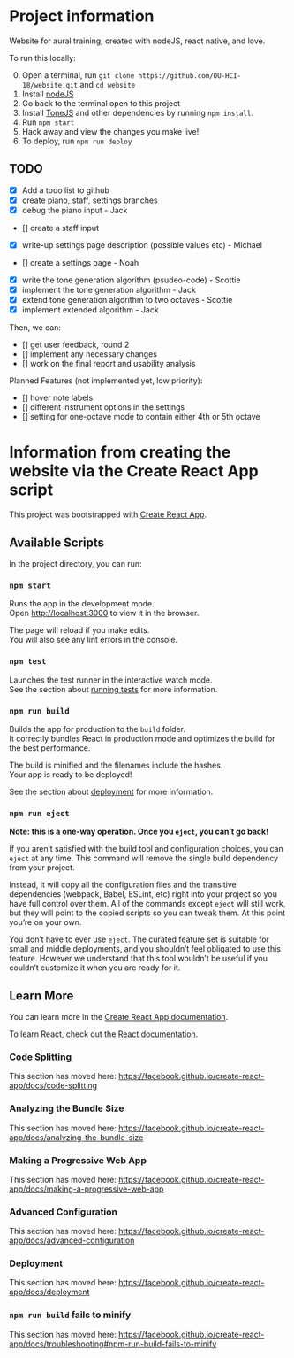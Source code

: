 
# Project information

Website for aural training, created with nodeJS, react native, and love.

To run this locally:

0. Open a terminal, run `git clone https://github.com/OU-HCI-18/website.git` and `cd website`
1. Install [nodeJS](https://nodejs.org/en/)
2. Go back to the terminal open to this project
3. Install [ToneJS](https://tonejs.github.io/) and other dependencies by running `npm install`.
4. Run `npm start`
5. Hack away and view the changes you make live!
6. To deploy, run `npm run deploy`

## TODO

- [x] Add a todo list to github
- [x] create piano, staff, settings branches
- [x] debug the piano input - Jack
- [] create a staff input
- [x] write-up settings page description (possible values etc) - Michael
- [] create a settings page - Noah
- [x] write the tone generation algorithm (psudeo-code) - Scottie
- [x] implement the tone generation algorithm - Jack
- [x] extend tone generation algorithm to two octaves - Scottie
- [x] implement extended algorithm - Jack

Then, we can:

- [] get user feedback, round 2
- [] implement any necessary changes
- [] work on the final report and usability analysis

Planned Features (not implemented yet, low priority):

- [] hover note labels
- [] different instrument options in the settings
- [] setting for one-octave mode to contain either 4th or 5th octave

# Information from creating the website via the Create React App script

This project was bootstrapped with [Create React App](https://github.com/facebook/create-react-app).

## Available Scripts

In the project directory, you can run:

### `npm start`

Runs the app in the development mode.<br />
Open [http://localhost:3000](http://localhost:3000) to view it in the browser.

The page will reload if you make edits.<br />
You will also see any lint errors in the console.

### `npm test`

Launches the test runner in the interactive watch mode.<br />
See the section about [running tests](https://facebook.github.io/create-react-app/docs/running-tests) for more information.

### `npm run build`

Builds the app for production to the `build` folder.<br />
It correctly bundles React in production mode and optimizes the build for the best performance.

The build is minified and the filenames include the hashes.<br />
Your app is ready to be deployed!

See the section about [deployment](https://facebook.github.io/create-react-app/docs/deployment) for more information.

### `npm run eject`

**Note: this is a one-way operation. Once you `eject`, you can’t go back!**

If you aren’t satisfied with the build tool and configuration choices, you can `eject` at any time. This command will remove the single build dependency from your project.

Instead, it will copy all the configuration files and the transitive dependencies (webpack, Babel, ESLint, etc) right into your project so you have full control over them. All of the commands except `eject` will still work, but they will point to the copied scripts so you can tweak them. At this point you’re on your own.

You don’t have to ever use `eject`. The curated feature set is suitable for small and middle deployments, and you shouldn’t feel obligated to use this feature. However we understand that this tool wouldn’t be useful if you couldn’t customize it when you are ready for it.

## Learn More

You can learn more in the [Create React App documentation](https://facebook.github.io/create-react-app/docs/getting-started).

To learn React, check out the [React documentation](https://reactjs.org/).

### Code Splitting

This section has moved here: https://facebook.github.io/create-react-app/docs/code-splitting

### Analyzing the Bundle Size

This section has moved here: https://facebook.github.io/create-react-app/docs/analyzing-the-bundle-size

### Making a Progressive Web App

This section has moved here: https://facebook.github.io/create-react-app/docs/making-a-progressive-web-app

### Advanced Configuration

This section has moved here: https://facebook.github.io/create-react-app/docs/advanced-configuration

### Deployment

This section has moved here: https://facebook.github.io/create-react-app/docs/deployment

### `npm run build` fails to minify

This section has moved here: https://facebook.github.io/create-react-app/docs/troubleshooting#npm-run-build-fails-to-minify
